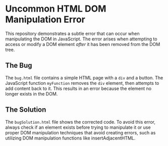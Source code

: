# Uncommon HTML DOM Manipulation Error

This repository demonstrates a subtle error that can occur when manipulating the DOM in JavaScript. The error arises when attempting to access or modify a DOM element *after* it has been removed from the DOM tree.

## The Bug

The `bug.html` file contains a simple HTML page with a `div` and a button.  The JavaScript function `myFunction` removes the `div` element, then attempts to add content back to it. This results in an error because the element no longer exists in the DOM.

## The Solution

The `bugSolution.html` file shows the corrected code.  To avoid this error, always check if an element exists before trying to manipulate it or use proper DOM manipulation techniques that avoid creating errors, such as utilizing DOM manipulation functions like insertAdjacentHTML.